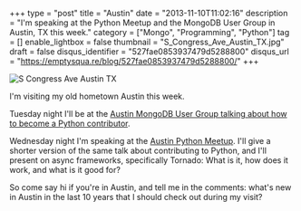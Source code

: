 +++
type = "post"
title = "Austin"
date = "2013-11-10T11:02:16"
description = "I'm speaking at the Python Meetup and the MongoDB User Group in Austin, TX this week."
category = ["Mongo", "Programming", "Python"]
tag = []
enable_lightbox = false
thumbnail = "S_Congress_Ave_Austin_TX.jpg"
draft = false
disqus_identifier = "527fae0853937479d5288800"
disqus_url = "https://emptysqua.re/blog/527fae0853937479d5288800/"
+++

<p><img style="display:block; margin-left:auto; margin-right:auto;" src="S_Congress_Ave_Austin_TX.jpg" alt="S Congress Ave Austin TX" title="S Congress Ave Austin TX" /></p>
<p>I'm visiting my old hometown Austin this week.</p>
<p>Tuesday night I'll be at the <a href="http://www.meetup.com/Austin-MongoDB-User-Group/events/149271562/">Austin MongoDB User Group talking about how to become a Python contributor</a>.</p>
<p>Wednesday night I'm speaking at the <a href="http://www.meetup.com/austinpython/events/140075912/">Austin Python Meetup</a>. I'll give a shorter version of the same talk about contributing to Python, and I'll present on async frameworks, specifically Tornado: What is it, how does it work, and what is it good for?</p>
<p>So come say hi if you're in Austin, and tell me in the comments: what's new in Austin in the last 10 years that I should check out during my visit?</p>
